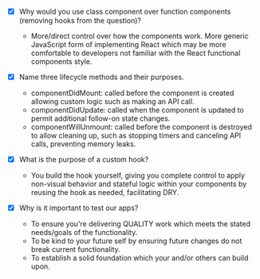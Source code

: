 - [x] Why would you use class component over function components (removing hooks from the question)?

  - More/direct control over how the components work. More generic JavaScript form of implementing React which may be more comfortable to developers not familiar with the React functional components style.

- [x] Name three lifecycle methods and their purposes.

  - componentDidMount: called before the component is created allowing custom logic such as making an API call.
  - componentDidUpdate: called when the component is updated to permit additional follow-on state changes.
  - componentWillUnmount: called before the component is destroyed to allow cleaning up, such as stopping timers and canceling API calls, preventing memory leaks.

- [x] What is the purpose of a custom hook?

  - You build the hook yourself, giving you complete control to apply non-visual behavior and stateful logic within your components by reusing the hook as needed, facilitating DRY.

- [x] Why is it important to test our apps?

  - To ensure you're delivering QUALITY work which meets the stated needs/goals of the functionality.
  - To be kind to your future self by ensuring future changes do not break current functionality.
  - To establish a solid foundation which your and/or others can build upon.
